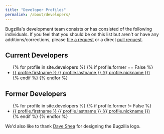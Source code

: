 ```yaml
---
title: "Developer Profiles"
permalink: /about/developers/
---
```


Bugzilla's development team consists or has consisted of the following
individuals. If you feel that
you should be on this list but aren't or have any additions/corrections, please
[file a request](https://bugzilla.mozilla.org/enter_bug.cgi?bug_file_loc=http%3A%2F%2Fwww.bugzilla.org%2Fdevelopers%2Fprofiles.html&bug_severity=normal&comment=Erase%20this%20and%20enter%20your%20changes%20or%20information%20here.%20%20You%20can%20upload%20your%20photo%20as%20an%20attachment%20if%20you%27re%20adding%2Fchanging%20a%20photo.%20%20Don%27t%20forget%20to%20update%20the%20summary%20above%21&component=bugzilla.org&op_sys=All&product=Bugzilla&rep_platform=All&short_desc=Add%2FUpdate%20info%20for%20%3Cchange%20this%20to%20your%20name%3E%20on%20the%20Developer%20Profiles&target_milestone=---&version=unspecified)
or a direct
[pull request](https://github.com/bugzilla/bugzilla.github.io).

## Current Developers

<ul>
{% for profile in site.developers %}
  {% if profile.former == False %}
  <li><a href="{{ profile.url }}">{{ profile.firstname }} {{ profile.lastname }} ({{ profile.nickname }})</a></li>
  {% endif %}
{% endfor %}
</ul>

## Former Developers

<ul>
{% for profile in site.developers %}
  {% if profile.former != False %}
  <li><a href="{{ profile.url }}">{{ profile.firstname }} {{ profile.lastname }} ({{ profile.nickname }})</a></li>
  {% endif %}
{% endfor %}
</ul>

We'd also like to thank [Dave Shea](http://mezzoblue.com/) for designing the Bugzilla logo.
